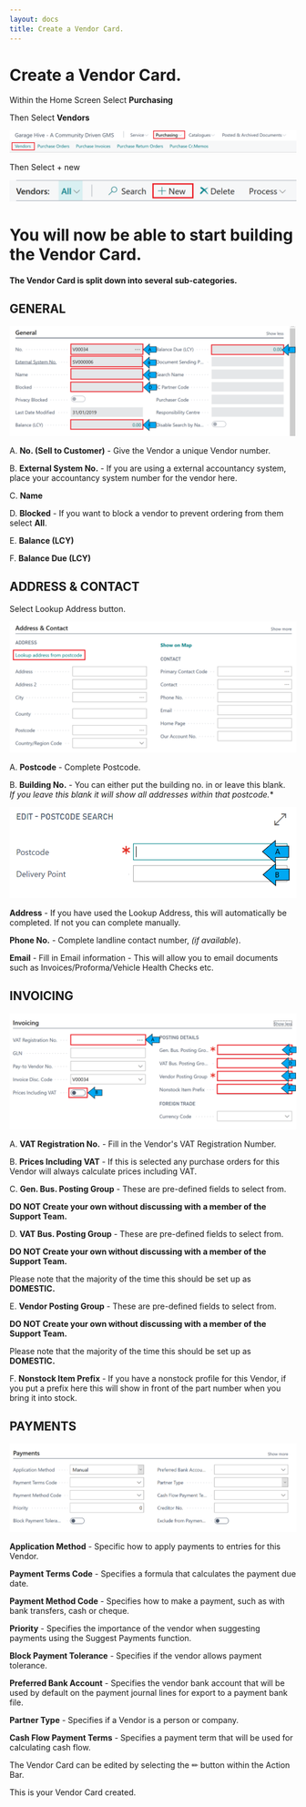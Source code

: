 ```yaml
---
layout: docs
title: Create a Vendor Card.
---
```


#   Create a Vendor Card. 

Within the Home Screen Select **Purchasing**

Then Select **Vendors** 

![](media/garagehive-create-a-vendor-card1.png)

Then Select + new 

![](media/garagehive-create-a-vendor-card2.png)

#   You will now be able to start building the Vendor Card. 

####    The Vendor Card is split down into several sub-categories. 

##  GENERAL 

![](media/garagehive-create-a-vendor-card3.png)

A.  **No. (Sell to Customer)** - Give the Vendor a unique Vendor number.  

B.  **External System No.** - If you are using a external accountancy system, place your accountancy system number for the vendor here. 

C.  **Name** 

D.  **Blocked** - If you want to block a vendor to prevent ordering from them select **All**.  

E.  **Balance (LCY)**

F.  **Balance Due (LCY)** 

##  ADDRESS & CONTACT 

Select Lookup Address button.

![](media/garagehive-create-a-vendor-card4.png)

A.  **Postcode** - Complete Postcode. 

B.  **Building No.** - You can either put the building no. in or leave this blank. <br>*If you leave this blank it will show all addresses within that postcode.** 

![](media/garagehive-create-a-vendor-card5.png)

**Address** - If you have used the Lookup Address, this will automatically be completed. If not you can complete manually. 

**Phone No.** - Complete landline contact number, *(if available*).

**Email** - Fill in Email information - This will allow you to email documents such as Invoices/Proforma/Vehicle Health Checks etc. 

##  INVOICING 

![](media/garagehive-create-a-vendor-card6.png)

A. **VAT Registration No.** - Fill in the Vendor's VAT Registration Number. 

B.  **Prices Including VAT** - If this is selected any purchase orders for this Vendor will always calculate prices including VAT. 

C.  **Gen. Bus. Posting Group** - These are pre-defined fields to select from. 

**DO NOT Create your own without discussing with a member of the Support Team.**  

D.  **VAT Bus. Posting Group** - These are pre-defined fields to select from. 

**DO NOT Create your own without discussing with a member of the Support Team.**  

Please note that the majority of the time this should be set up as **DOMESTIC.**

E.  **Vendor Posting Group** - These are pre-defined fields to select from. 

**DO NOT Create your own without discussing with a member of the Support Team.**  

Please note that the majority of the time this should be set up as **DOMESTIC.**

F.  **Nonstock Item Prefix** - If you have a nonstock profile for this Vendor, if you put a prefix here this will show in front of the part number when you bring it into stock.  

##  PAYMENTS

![](media/garagehive-create-a-vendor-card7.png)

**Application Method** - Specific how to apply payments to entries for this Vendor. 

**Payment Terms Code** - Specifies a formula that calculates the payment due date.  

**Payment Method Code** - Specifies how to make a payment, such as with bank transfers, cash or cheque. 

**Priority** - Specifies the importance of the vendor when suggesting payments using the Suggest Payments function. 

**Block Payment Tolerance** - Specifies if the vendor allows payment tolerance.  

**Preferred Bank Account** - Specifies the vendor bank account that will be used by default on the payment journal lines for export to a payment bank file. 

**Partner Type** - Specifies if a Vendor is a person or company. 

**Cash Flow Payment Terms** - Specifies a payment term that will be used for calculating cash flow. 

The Vendor Card can be edited by selecting the ✏ button within the Action Bar. 

This is your Vendor Card created. 


